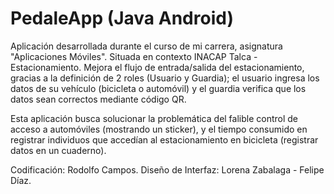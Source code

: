 # PedaleApp (Java Android)

Aplicación desarrollada durante el curso de mi carrera, asignatura "Aplicaciones Móviles". 
Situada en contexto INACAP Talca - Estacionamiento. Mejora el flujo de entrada/salida del estacionamiento, gracias a la definición de 2 roles (Usuario y Guardia); 
el usuario ingresa los datos de su vehículo (bicicleta o automóvil) y el guardia verifica que los datos sean correctos mediante código QR.

Esta aplicación busca solucionar la problemática del falible control de acceso a automóviles (mostrando un sticker), 
y el tiempo consumido en registrar individuos que accedían al estacionamiento en bicicleta (registrar datos en un cuaderno).

Codificación: Rodolfo Campos.
Diseño de Interfaz: Lorena Zabalaga - Felipe Díaz.
